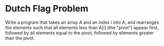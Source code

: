 #  Dutch Flag Problem

Write a program that takes an array A and an index i into A, and rearranges the elements such that all elements less than A[i] (the "pivot") appear first, followed by all elements equal to the pivot, followed by elements greater than the pivot.
